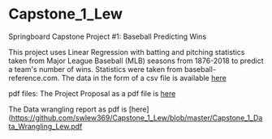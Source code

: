 # Capstone_1_Lew

Springboard Capstone Project #1: Baseball Predicting Wins

This project uses Linear Regression with batting and pitching statistics taken
from Major League Baseball (MLB) seasons from 1876-2018 to predict a team's number
of wins. Statistics were taken from baseball-reference.com. The data in the form
of a csv file is available [here ](https://github.com/swlew369/Capstone_1_Lew/blob/master/MLB_STATS_1876-2018_BP.csv)

pdf files:
The Project Proposal as a pdf file is [here](https://github.com/swlew369/Capstone_1_Lew/blob/master/Proposal_FirstCapstoneProject_Lew.pdf)

The Data wrangling report as pdf is [here](https://github.com/swlew369/Capstone_1_Lew/blob/master/Capstone_1_Data_Wrangling_Lew.pdf
